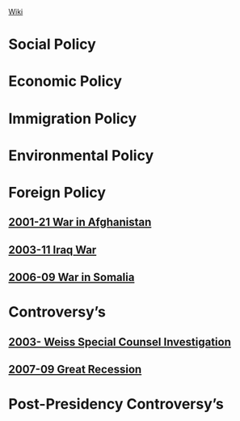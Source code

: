 [Wiki](https://en.wikipedia.org/wiki/George_W._Bush)
# Social Policy

# Economic Policy

# Immigration Policy

# Environmental Policy

# Foreign Policy
## [2001-21 War in Afghanistan](../../Afghanistan/2002-04%20Islamic%20Republic%20of%20Afghanistan/2001-21%20War%20in%20Afghanistan)
## [2003-11 Iraq War](../../Iraq/1968-2003%20Ba'athist%20Iraqi%20Republic/2003-11%20Iraq%20War)
## [2006-09 War in Somalia](../../Somalia/2006-09%20War%20in%20Somalia)
# Controversy’s
## [2003- Weiss Special Counsel Investigation](2003-%20Weiss%20Special%20Counsel%20Investigation.md)
## [2007-09 Great Recession](../../Worldwide/2007-09%20Great%20Recession)
# Post-Presidency Controversy’s
